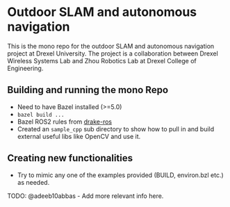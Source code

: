 # Outdoor SLAM and autonomous navigation
This is the mono repo for the outdoor SLAM and autonomous navigation project at Drexel University. The project is a collaboration between Drexel Wireless Systems Lab and Zhou Robotics Lab at Drexel College of Engineering.

## Building and running the mono Repo 
- Need to have Bazel installed (>=5.0)
- `bazel build ...`
- Bazel ROS2 rules from [drake-ros](https://github.com/RobotLocomotion/drake-ros)
- Created an `sample_cpp` sub directory to show how to pull in and build external useful libs like OpenCV and use it. 


## Creating new functionalities 
- Try to mimic any one of the examples provided (BUILD, environ.bzl etc.) as needed. 

TODO: @adeeb10abbas - Add more relevant info here.
